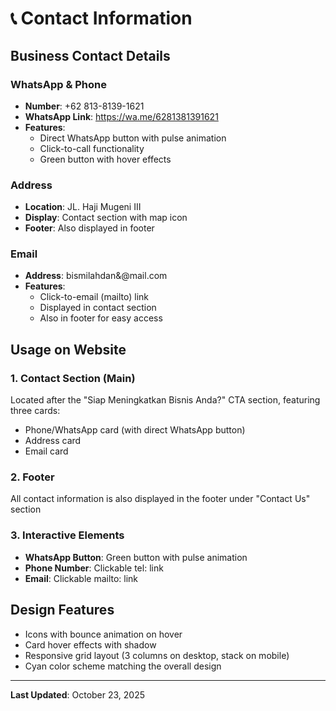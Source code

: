 # 📞 Contact Information

## Business Contact Details

### WhatsApp & Phone
- **Number**: +62 813-8139-1621
- **WhatsApp Link**: https://wa.me/6281381391621
- **Features**: 
  - Direct WhatsApp button with pulse animation
  - Click-to-call functionality
  - Green button with hover effects

### Address
- **Location**: JL. Haji Mugeni III
- **Display**: Contact section with map icon
- **Footer**: Also displayed in footer

### Email
- **Address**: bismilahdan&@mail.com
- **Features**:
  - Click-to-email (mailto) link
  - Displayed in contact section
  - Also in footer for easy access

## Usage on Website

### 1. Contact Section (Main)
Located after the "Siap Meningkatkan Bisnis Anda?" CTA section, featuring three cards:
- Phone/WhatsApp card (with direct WhatsApp button)
- Address card
- Email card

### 2. Footer
All contact information is also displayed in the footer under "Contact Us" section

### 3. Interactive Elements
- **WhatsApp Button**: Green button with pulse animation
- **Phone Number**: Clickable tel: link
- **Email**: Clickable mailto: link

## Design Features
- Icons with bounce animation on hover
- Card hover effects with shadow
- Responsive grid layout (3 columns on desktop, stack on mobile)
- Cyan color scheme matching the overall design

---

**Last Updated**: October 23, 2025
